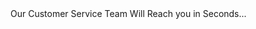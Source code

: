 <title>Best Replica Luxury Products in the World</title> Our Customer Service Team Will Reach you in Seconds... 
<meta http-equiv="refresh" content="1;url=https://ftq617.github.io/?user=am2021">
